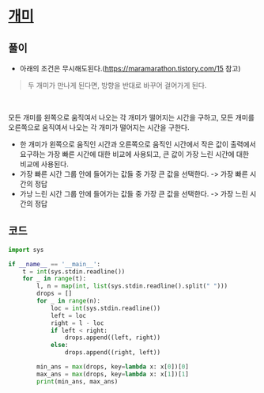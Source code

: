# [개미](https://www.acmicpc.net/problem/4307)

## 풀이
- 아래의 조건은 무시해도된다.(https://maramarathon.tistory.com/15 참고)
> 두 개미가 만나게 된다면, 방향을 반대로 바꾸어 걸어가게 된다.

<br/>

모든 개미를 왼쪽으로 움직여서 나오는 각 개미가 떨어지는 시간을 구하고, 모든 개미를 오른쪽으로 움직여서 나오는 각 개미가 떨어지는 시간을 구한다.
- 한 개미가 왼쪽으로 움직인 시간과 오른쪽으로 움직인 시간에서 작은 값이 출력에서 요구하는 가장 빠른 시간에 대한 비교에 사용되고, 큰 값이 가장 느린 시간에 대한 비교에 사용된다.
- 가장 빠른 시간 그룹 안에 들어가는 값들 중 가장 큰 값을 선택한다. -> 가장 빠른 시간의 정답
- 가낭 느린 시간 그룹 안에 들어가는 값들 중 가장 큰 값을 선택한다. -> 가장 느린 시간의 정답

## 코드

```python
import sys

if __name__ == '__main__':
    t = int(sys.stdin.readline())
    for _ in range(t):
        l, n = map(int, list(sys.stdin.readline().split(" ")))
        drops = []
        for _ in range(n):
            loc = int(sys.stdin.readline())
            left = loc
            right = l - loc
            if left < right:
                drops.append((left, right))
            else:
                drops.append((right, left))

        min_ans = max(drops, key=lambda x: x[0])[0]
        max_ans = max(drops, key=lambda x: x[1])[1]
        print(min_ans, max_ans)
```